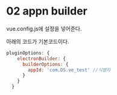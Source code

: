 # 02 appn builder

vue.config.js에 설정을 넣어준다.

아래의 코드가 기본코드이다.

``` js
pluginOptions: {
    electronBuilder: {
      builderOptions: {
        appId: 'com.DS.ve_test' //식별자
      }
    }
  }
```
